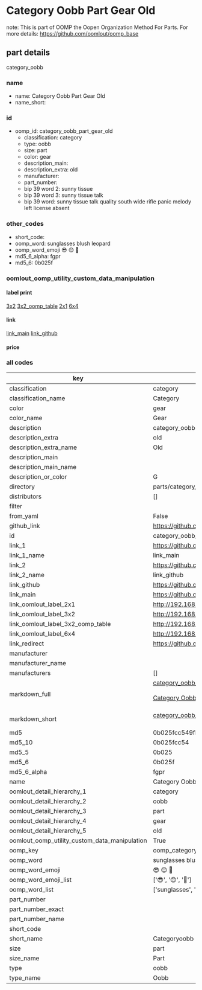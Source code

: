 # Category Oobb Part Gear Old  

note: This is part of OOMP the Oopen Organization Method For Parts. For more details: https://github.com/oomlout/oomp_base

##  part details
  



category_oobb



### name
* name: Category Oobb Part Gear Old
* name_short: 
### id
* oomp_id: category_oobb_part_gear_old
  * classification: category
  * type: oobb
  * size: part
  * color: gear
  * description_main: 
  * description_extra: old
  * manufacturer: 
  * part_number: 
  * bip 39 word 2: sunny tissue
  * bip 39 word 3: sunny tissue talk
  * bip 39 word: sunny tissue talk quality south wide rifle panic melody left license absent

### other_codes
* short_code: 
* oomp_word: sunglasses blush leopard
* oomp_word_emoji :sunglasses: :blush: :leopard:
* md5_6_alpha: fgpr
* md5_6: 0b025f






### oomlout_oomp_utility_custom_data_manipulation
#### label print
[3x2](http://192.168.1.245:1112/?label=oomp%20fgpr)
[3x2_oomp_table](http://192.168.1.108:1112/?label=oomp%20fgpr)
[2x1](http://192.168.1.242:1112/?label=oomp%20fgpr)
[6x4](http://192.168.1.55:1112/?label=oomp%20fgpr)    

#### link

[link_main](https://github.com/oomlout/oomlout_oomp_version_1_messy/tree/main/parts/category_oobb_part_gear_old) [link_github](https://github.com/oomlout/oomlout_oomp_version_1_messy/tree/main/parts/category_oobb_part_gear_old)                             

#### price







### all codes 
| key | value |  
| --- | --- |  
| classification | category |  
| classification_name | Category |  
| color | gear |  
| color_name | Gear |  
| description | category_oobb |  
| description_extra | old |  
| description_extra_name | Old |  
| description_main |  |  
| description_main_name |  |  
| description_or_color | G  |  
| directory | parts/category_oobb_part_gear_old |  
| distributors | [] |  
| filter |  |  
| from_yaml | False |  
| github_link | https://github.com/oomlout/oomlout_oomp_part_src/tree/main/parts/category_oobb_part_gear_old |  
| id | category_oobb_part_gear_old |  
| link_1 | https://github.com/oomlout/oomlout_oomp_version_1_messy/tree/main/parts/category_oobb_part_gear_old |  
| link_1_name | link_main |  
| link_2 | https://github.com/oomlout/oomlout_oomp_version_1_messy/tree/main/parts/category_oobb_part_gear_old |  
| link_2_name | link_github |  
| link_github | https://github.com/oomlout/oomlout_oomp_version_1_messy/tree/main/parts/category_oobb_part_gear_old |  
| link_main | https://github.com/oomlout/oomlout_oomp_version_1_messy/tree/main/parts/category_oobb_part_gear_old |  
| link_oomlout_label_2x1 | http://192.168.1.242:1112/?label=oomp%20fgpr |  
| link_oomlout_label_3x2 | http://192.168.1.245:1112/?label=oomp%20fgpr |  
| link_oomlout_label_3x2_oomp_table | http://192.168.1.108:1112/?label=oomp%20fgpr |  
| link_oomlout_label_6x4 | http://192.168.1.55:1112/?label=oomp%20fgpr |  
| link_redirect | https://github.com/oomlout/oomlout_oomp_version_1_messy/tree/main/parts/category_oobb_part_gear_old |  
| manufacturer |  |  
| manufacturer_name |  |  
| manufacturers | [] |  
| markdown_full | [category_oobb_part_gear_old](none)<br>[](none)<br>[Category Oobb Part Gear Old](none)<br><br> |  
| markdown_short | [category_oobb_part_gear_old](none)<br><br> |  
| md5 | 0b025fcc549fb737eae81af3bb38b6cb |  
| md5_10 | 0b025fcc54 |  
| md5_5 | 0b025 |  
| md5_6 | 0b025f |  
| md5_6_alpha | fgpr |  
| name | Category Oobb Part Gear Old |  
| oomlout_detail_hierarchy_1 | category |  
| oomlout_detail_hierarchy_2 | oobb |  
| oomlout_detail_hierarchy_3 | part |  
| oomlout_detail_hierarchy_4 | gear |  
| oomlout_detail_hierarchy_5 | old |  
| oomlout_oomp_utility_custom_data_manipulation | True |  
| oomp_key | oomp_category_oobb_part_gear_old |  
| oomp_word | sunglasses blush leopard |  
| oomp_word_emoji | :sunglasses: :blush: :leopard: |  
| oomp_word_emoji_list | [':sunglasses:', ':blush:', ':leopard:'] |  
| oomp_word_list | ['sunglasses', 'blush', 'leopard'] |  
| part_number |  |  
| part_number_exact |  |  
| part_number_name |  |  
| short_code |  |  
| short_name | Categoryoobb |  
| size | part |  
| size_name | Part |  
| type | oobb |  
| type_name | Oobb |  
